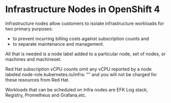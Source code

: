 # Infrastructure Nodes in OpenShift 4

Infrastructure nodes allow customers to isolate infrastructure workloads for two primary purposes:
  - to prevent incurring billing costs against subscription counts and
  - to separate maintenance and management.

All that is needed is a node label added to a particular node, set of nodes, or machines and machineset. 

Red Hat subscription vCPU counts omit any vCPU reported by a node labeled node-role.kubernetes.io/infra: "" and you will not be charged for these resources from Red Hat.

Workloads that can be scheduled on Infra nodes are EFK Log stack, Registry, Prometheus and Grafana,etc.
